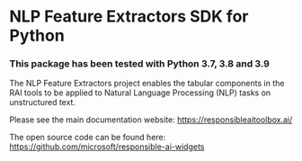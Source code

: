 # NLP Feature Extractors SDK for Python

### This package has been tested with Python 3.7, 3.8 and 3.9

The NLP Feature Extractors project enables the tabular components in the RAI tools to be applied to Natural Language Processing (NLP)
tasks on unstructured text.

Please see the main documentation website:
https://responsibleaitoolbox.ai/

The open source code can be found here:
https://github.com/microsoft/responsible-ai-widgets
